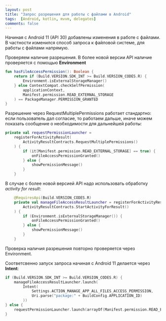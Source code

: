 ```yaml
---
layout: post
title: "Запрос разрешения для работы с файлами в Android"
tags:  [Android, kotlin, mvvm, delegates]
comments: false
---
```


Начиная с Android 11 (API 30) добавлены изменения в работе с файлами.
В частности изменился способ запроса к файловой системе, для работы с файлами напрямую.

Проверяем наличие разрешения. В более новой версии API наличие проверяется с помощью **Environment**

``` kotlin
fun hasFileAccessPermission(): Boolean {
    return if (Build.VERSION.SDK_INT >= Build.VERSION_CODES.R) {
        Environment.isExternalStorageManager()
    } else ContextCompat.checkSelfPermission(
        applicationContext,
        Manifest.permission.READ_EXTERNAL_STORAGE
    ) == PackageManager.PERMISSION_GRANTED
}
```

Разрешение через RequestMultiplePermissions работает стандартно: если пользователь дал согласие, то работаем дальше,
иначе можем показать сообщение о необходимости для дальнейшей работы:

``` kotlin
private val requestPermissionLauncher =
    registerForActivityResult(
        ActivityResultContracts.RequestMultiplePermissions()
    ) {
        if (it[Manifest.permission.READ_EXTERNAL_STORAGE] == true) {
            onFileAccessPermissionGranted()
        } else {
            showPermissionMessage()
        }
    }
```

В случае с более новой версией API надо использовать обработку *activity for result*:

``` kotlin
    @RequiresApi(Build.VERSION_CODES.R)
    private val manageFileAccessResultLauncher = registerForActivityResult(
        ActivityResultContracts.StartActivityForResult()
    ) {
        if (Environment.isExternalStorageManager()) {
            onFileAccessPermissionGranted()
        } else {
            showPermissionMessage()
        }
    }

```
Проверка наличия разрешения повторно проверяется через Environment.

Соответсвенно запуск запроса начиная с Android 11 делается через **Intent**:

``` kotlin
if (Build.VERSION.SDK_INT >= Build.VERSION_CODES.R) {
    manageFileAccessResultLauncher.launch(
        Intent(
            Settings.ACTION_MANAGE_APP_ALL_FILES_ACCESS_PERMISSION,
            Uri.parse("package:" + BuildConfig.APPLICATION_ID)
        ))
} else {
    requestPermissionLauncher.launch(arrayOf(Manifest.permission.READ_EXTERNAL_STORAGE))
}
```